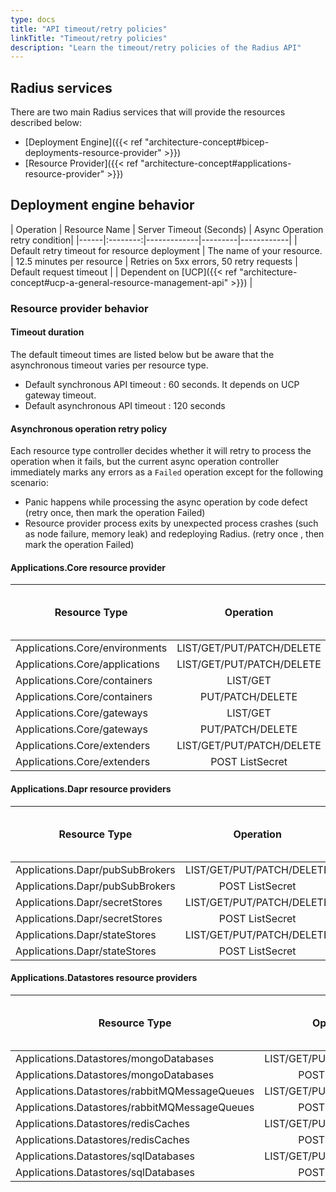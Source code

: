 ```yaml
---
type: docs
title: "API timeout/retry policies"
linkTitle: "Timeout/retry policies"
description: "Learn the timeout/retry policies of the Radius API"
---
```


## Radius services

There are two main Radius services that will provide the resources described below:

- [Deployment Engine]({{< ref "architecture-concept#bicep-deployments-resource-provider" >}})
- [Resource Provider]({{< ref "architecture-concept#applications-resource-provider" >}})

## Deployment engine behavior

| Operation | Resource Name | Server Timeout (Seconds) | Async Operation retry condition|
|------|:--------:|-------------|---------|------------|
| Default retry timeout for resource deployment | The name of your resource. | 12.5 minutes per resource | Retries on 5xx errors, 50 retry requests
| Default request timeout | | Dependent on [UCP]({{< ref "architecture-concept#ucp-a-general-resource-management-api" >}}) |

### Resource provider behavior

#### Timeout duration

The default timeout times are listed below but be aware that the asynchronous timeout varies per resource type.

- Default synchronous API timeout : 60 seconds. It depends on UCP gateway timeout.
- Default asynchronous API timeout : 120 seconds

#### Asynchronous operation retry policy

Each resource type controller decides whether it will retry to process the operation when it fails, but the current async operation controller immediately marks any errors as a `Failed` operation except for the following scenario:

- Panic happens while processing the async operation by code defect (retry once, then mark the operation Failed)
- Resource provider process exits by unexpected process crashes (such as node failure, memory leak) and redeploying Radius. (retry once , then mark the operation Failed)

#### Applications.Core resource provider

| Resource Type  | Operation | API Type | Server Timeout (Seconds) | Async Operation retry condition|
|------|:--------:|-------------|---------|------------|
| Applications.Core/environments | LIST/GET/PUT/PATCH/DELETE | Synchronous | default | |
| Applications.Core/applications | LIST/GET/PUT/PATCH/DELETE | Synchronous | default | |
| Applications.Core/containers | LIST/GET | Synchronous | default | |
| Applications.Core/containers | PUT/PATCH/DELETE | Asynchronous | 300 | default |
| Applications.Core/gateways | LIST/GET | Synchronous | default | |
| Applications.Core/gateways | PUT/PATCH/DELETE | Asynchronous | default | default |
| Applications.Core/extenders | LIST/GET/PUT/PATCH/DELETE | Synchronous | default | |
| Applications.Core/extenders | POST ListSecret | Synchronous | default | |

#### Applications.Dapr resource providers

| Resource Type  | Operation | API Type | Server Timeout (Seconds) | Async Operation retry condition|
|------|:--------:|-------------|---------|------------|
| Applications.Dapr/pubSubBrokers | LIST/GET/PUT/PATCH/DELETE | Synchronous | default | |
| Applications.Dapr/pubSubBrokers | POST ListSecret | Synchronous | default | |
| Applications.Dapr/secretStores | LIST/GET/PUT/PATCH/DELETE | Synchronous | default | |
| Applications.Dapr/secretStores | POST ListSecret | Synchronous | default | |
| Applications.Dapr/stateStores | LIST/GET/PUT/PATCH/DELETE | Synchronous | default | |
| Applications.Dapr/stateStores | POST ListSecret | Synchronous | default | |

#### Applications.Datastores resource providers

| Resource Type  | Operation | API Type | Server Timeout (Seconds) | Async Operation retry condition|
|------|:--------:|-------------|---------|------------|
| Applications.Datastores/mongoDatabases | LIST/GET/PUT/PATCH/DELETE | Synchronous | default | |
| Applications.Datastores/mongoDatabases | POST ListSecret | Synchronous | default | |
| Applications.Datastores/rabbitMQMessageQueues | LIST/GET/PUT/PATCH/DELETE | Synchronous | default | |
| Applications.Datastores/rabbitMQMessageQueues | POST ListSecret | Synchronous | default | |
| Applications.Datastores/redisCaches | LIST/GET/PUT/PATCH/DELETE | Synchronous | default | |
| Applications.Datastores/redisCaches | POST ListSecret | Synchronous | default | |
| Applications.Datastores/sqlDatabases | LIST/GET/PUT/PATCH/DELETE | Synchronous | default | |
| Applications.Datastores/sqlDatabases | POST ListSecret | Synchronous | default | |
